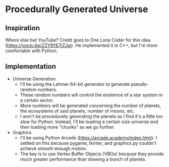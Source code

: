 # Procedurally Generated Universe
## Inspiration
Where else but YouTube? Credit goes to One Lone Coder for this idea (https://youtu.be/ZZY9YE7rZJw). He implemented it in C++,
but I'm more comfortable with Python.

## Implementation
* Universe Generation
    * I'll be using the Lehmer 64-bit generator to generate pseudo-random numbers.
    * These random numbers will control the existence of a star system in a certain sector.
    * More numbers will be generated concerning the number of planets, the ecosystems of said planets, number of moons, etc.
    * I won't be procedurally generating the planets as I find it's a little too slow for Python. Instead, I'll be loading a certain size universe and then loading more "chunks" as we go further.
* Graphics
    * I'll be using Python Arcade (https://arcade.academy/index.html). I settled on this because pygame, tkinter, and graphics.py couldn't achieve smooth enough motion.
    * The key is to use Vertex Buffer Objects (VBOs) because they provide much greater performance than drawing a bunch of planets.